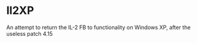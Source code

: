# Il2XP
An attempt to return the IL-2 FB to functionality on Windows XP, after the useless patch 4.15
